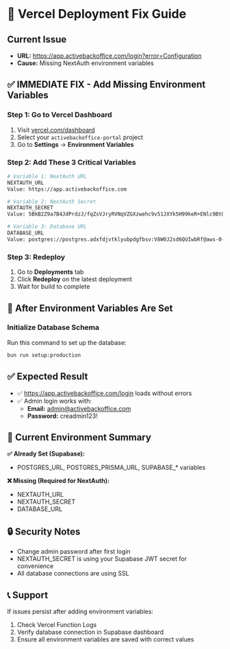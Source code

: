 # 🚀 Vercel Deployment Fix Guide

## Current Issue
- **URL:** https://app.activebackoffice.com/login?error=Configuration
- **Cause:** Missing NextAuth environment variables

## ✅ IMMEDIATE FIX - Add Missing Environment Variables

### Step 1: Go to Vercel Dashboard
1. Visit [vercel.com/dashboard](https://vercel.com/dashboard)
2. Select your `activebackoffice-portal` project
3. Go to **Settings** → **Environment Variables**

### Step 2: Add These 3 Critical Variables

```bash
# Variable 1: NextAuth URL
NEXTAUTH_URL
Value: https://app.activebackoffice.com

# Variable 2: NextAuth Secret
NEXTAUTH_SECRET
Value: 5BkB2Z9a7B4JdPrdzJ/fqZsVJryRVNqVZGXzwehc9v51JXYk5H99keR+ENlc9Bt0

# Variable 3: Database URL
DATABASE_URL
Value: postgres://postgres.adxfdjvtklyubpdgfbsv:V8W0J2sd6QUIwbRf@aws-0-us-east-1.pooler.supabase.com:6543/postgres?sslmode=require&pgbouncer=true
```

### Step 3: Redeploy
1. Go to **Deployments** tab
2. Click **Redeploy** on the latest deployment
3. Wait for build to complete

## 🔧 After Environment Variables Are Set

### Initialize Database Schema
Run this command to set up the database:
```bash
bun run setup:production
```

## ✅ Expected Result
- ✅ https://app.activebackoffice.com/login loads without errors
- ✅ Admin login works with:
  - **Email:** admin@activebackoffice.com
  - **Password:** creadmin123!

## 🎯 Current Environment Summary

**✅ Already Set (Supabase):**
- POSTGRES_URL, POSTGRES_PRISMA_URL, SUPABASE_* variables

**❌ Missing (Required for NextAuth):**
- NEXTAUTH_URL
- NEXTAUTH_SECRET
- DATABASE_URL

## 🔒 Security Notes
- Change admin password after first login
- NEXTAUTH_SECRET is using your Supabase JWT secret for convenience
- All database connections are using SSL

## 📞 Support
If issues persist after adding environment variables:
1. Check Vercel Function Logs
2. Verify database connection in Supabase dashboard
3. Ensure all environment variables are saved with correct values
